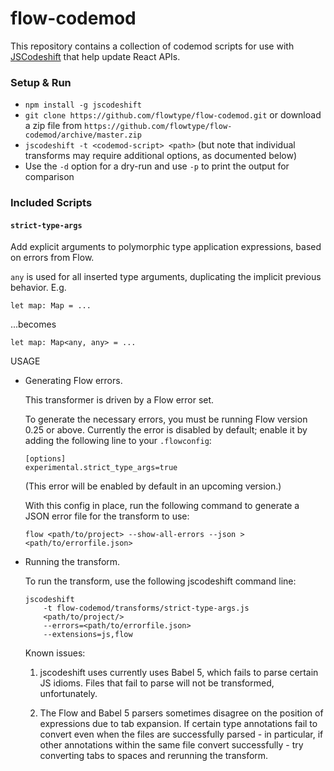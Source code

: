 # flow-codemod

This repository contains a collection of codemod scripts for use with
[JSCodeshift](https://github.com/facebook/jscodeshift) that help update React
APIs.

### Setup & Run

  * `npm install -g jscodeshift`
  * `git clone https://github.com/flowtype/flow-codemod.git` or download a zip file
    from `https://github.com/flowtype/flow-codemod/archive/master.zip`
  * `jscodeshift -t <codemod-script> <path>`
	(but note that individual transforms may require additional options, as documented below)
  * Use the `-d` option for a dry-run and use `-p` to print the output for comparison

### Included Scripts

#### `strict-type-args`

Add explicit arguments to polymorphic type application expressions,
based on errors from Flow.

`any` is used for all inserted type arguments, duplicating the implicit
previous behavior. E.g.

```
let map: Map = ...
```

...becomes

```
let map: Map<any, any> = ...
```

USAGE

*	Generating Flow errors.

	This transformer is driven by a Flow error set.

	To generate the necessary errors, you must be running Flow version 0.25
	or above. Currently the error is disabled by default; enable it by adding
	the following line to your `.flowconfig`:

	```
	[options]
	experimental.strict_type_args=true
	```

    (This error will be enabled by default in an upcoming version.)

	With this config in place, run the following command to generate a JSON
	error file for the transform to use:

	```
	flow <path/to/project> --show-all-errors --json > <path/to/errorfile.json>
	```

*	Running the transform.

	To run the transform, use the following jscodeshift command line:

	```
	jscodeshift
		-t flow-codemod/transforms/strict-type-args.js
		<path/to/project/>
		--errors=<path/to/errorfile.json>
		--extensions=js,flow
	```

	Known issues:

	1. jscodeshift uses currently uses Babel 5, which fails to parse certain JS idioms.
	Files that fail to parse will not be transformed, unfortunately.

	2. The Flow and Babel 5 parsers sometimes disagree on the position of expressions
	due to tab expansion. If certain type annotations fail to convert even when the
	files are successfully parsed - in particular, if other annotations within the
	same file convert successfully - try converting tabs to spaces and rerunning the
	transform.

